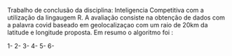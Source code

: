 Trabalho de conclusão da disciplina: Inteligencia Competitiva com a utilização da lingaugem R.
A avaliação consiste na obtenção de dados com a palavra covid baseado em geolocalizaçao com um raio de 20km da latitude e longitude proposta. 
Em resumo o algoritmo foi :

1- 
2-
3-
4-
5-
6-
